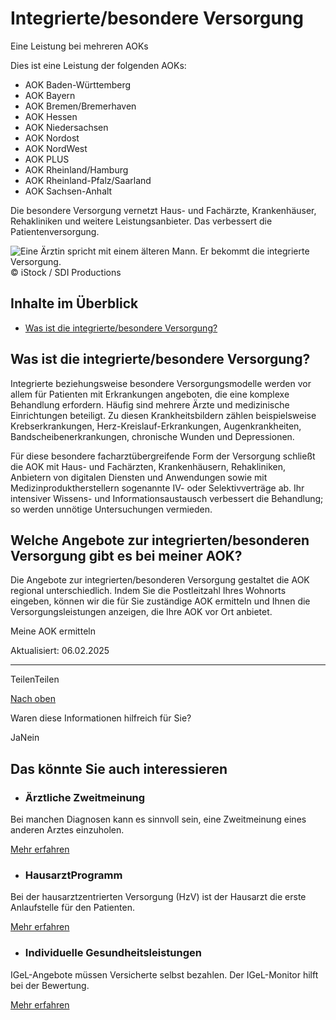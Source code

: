# Integrierte/besondere Versorgung

Eine Leistung bei mehreren AOKs

Dies ist eine Leistung der folgenden AOKs:

- AOK Baden-Württemberg
- AOK Bayern
- AOK Bremen/Bremerhaven
- AOK Hessen
- AOK Niedersachsen
- AOK Nordost
- AOK NordWest
- AOK PLUS
- AOK Rheinland/Hamburg
- AOK Rheinland-Pfalz/Saarland
- AOK Sachsen-Anhalt

Die besondere Versorgung vernetzt Haus- und Fachärzte, Krankenhäuser, Rehakliniken und weitere Leistungsanbieter. Das verbessert die Patientenversorgung.

![Eine Ärztin spricht mit einem älteren Mann. Er bekommt die integrierte Versorgung.](https://www.aok.de/pk/magazin/cms/fileadmin/_processed_/1/5/csm_integrierte-versorgung_ebe2eae62e.jpg.webp)© iStock / SDI Productions

## Inhalte im Überblick

- [Was ist die integrierte/besondere Versorgung?](https://www.aok.de/pk/leistungen/medizinische-behandlung/integrierte-besondere-versorgung/#c1590612156)

## Was ist die integrierte/besondere Versorgung?

Integrierte beziehungsweise besondere Versorgungsmodelle werden vor allem für Patienten mit Erkrankungen angeboten, die eine komplexe Behandlung erfordern. Häufig sind mehrere Ärzte und medizinische Einrichtungen beteiligt. Zu diesen Krankheitsbildern zählen beispielsweise Krebserkrankungen, Herz-Kreislauf-Erkrankungen, Augenkrankheiten, Bandscheibenerkrankungen, chronische Wunden und Depressionen.

Für diese besondere facharztübergreifende Form der Versorgung schließt die AOK mit Haus- und Fachärzten, Krankenhäusern, Rehakliniken, Anbietern von digitalen Diensten und Anwendungen sowie mit Medizinproduktherstellern sogenannte IV- oder Selektivverträge ab. Ihr intensiver Wissens- und Informationsaustausch verbessert die Behandlung; so werden unnötige Untersuchungen vermieden.

## Welche Angebote zur integrierten/besonderen Versorgung gibt es bei meiner AOK?

Die Angebote zur integrierten/besonderen Versorgung gestaltet die AOK regional unterschiedlich. Indem Sie die Postleitzahl Ihres Wohnorts eingeben, können wir die für Sie zuständige AOK ermitteln und Ihnen die Versorgungsleistungen anzeigen, die Ihre AOK vor Ort anbietet.

Meine AOK ermitteln

Aktualisiert: 06.02.2025

* * *

TeilenTeilen

[Nach oben](https://www.aok.de/pk/leistungen/medizinische-behandlung/integrierte-besondere-versorgung/#main-content)

Waren diese Informationen hilfreich für Sie?

JaNein

## Das könnte Sie auch interessieren

- ### Ärztliche Zweitmeinung







Bei manchen Diagnosen kann es sinnvoll sein, eine Zweitmeinung eines anderen Arztes einzuholen.



[Mehr erfahren](https://www.aok.de/pk/leistungen/medizinische-behandlung/aerztliche-zweitmeinung/)

- ### HausarztProgramm







Bei der hausarztzentrierten Versorgung (HzV) ist der Hausarzt die erste Anlaufstelle für den Patienten.



[Mehr erfahren](https://www.aok.de/pk/leistungen/medizinische-behandlung/hausarztprogramm/)

- ### Individuelle Gesundheitsleistungen







IGeL-Angebote müssen Versicherte selbst bezahlen. Der IGeL-Monitor hilft bei der Bewertung.



[Mehr erfahren](https://www.aok.de/pk/leistungen/medizinische-behandlung/individuelle-gesundheitsleistungen/)